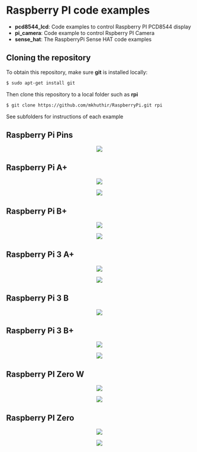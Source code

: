 
# Raspberry PI code examples

* **pcd8544_lcd**: Code examples to control Raspberry PI PCD8544 display
* **pi_camera**: Code example to control Rspberry PI Camera
* **sense_hat**: The RaspberryPi Sense HAT code examples 

## Cloning the repository

To obtain this repository, make sure **git** is installed locally:

```bash
$ sudo apt-get install git
``` 
Then clone this repository to a local folder such as **rpi**

```bash
$ git clone https://github.com/mkhuthir/RaspberryPi.git rpi
```

See subfolders for instructions of each example


## Raspberry Pi Pins
<p align="center"> <img src="./misc/rpi_pins.png"> </p>

## Raspberry Pi A+
<p align="center"> <img src="./misc/rpiap.jpg"> </p>
<p align="center"> <img src="./misc/rpiap_b.jpg"> </p>

## Raspberry Pi B+
<p align="center"> <img src="./misc/rpibp.jpg"> </p>
<p align="center"> <img src="./misc/rpibp_b.jpg"> </p>

## Raspberry Pi 3 A+
<p align="center"> <img src="./misc/rpi3ap.jpg"> </p>
<p align="center"> <img src="./misc/rpi3ap_b.jpg"> </p>

## Raspberry Pi 3 B
<p align="center"> <img src="./misc/rpi3b.jpg"> </p>


## Raspberry Pi 3 B+
<p align="center"> <img src="./misc/rpi3bp.jpg"> </p>
<p align="center"> <img src="./misc/rpi3bp_b.jpg"> </p>

## Raspberry PI Zero W
<p align="center"> <img src="./misc/rpizw.jpg"> </p>
<p align="center"> <img src="./misc/rpizw_b.jpg"> </p>

## Raspberry PI Zero
<p align="center"> <img src="./misc/rpiz.jpg"> </p>
<p align="center"> <img src="./misc/rpiz_b.jpg"> </p>



